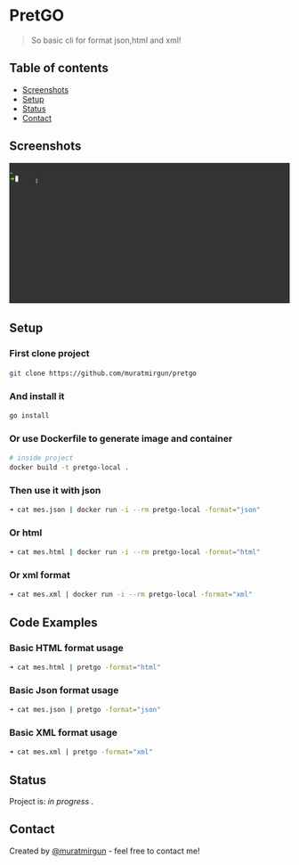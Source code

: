 # PretGO

> So basic cli for format json,html and xml!

## Table of contents

* [Screenshots](#screenshots)
* [Setup](#setup)
* [Status](#status)
* [Contact](#contact)

## Screenshots

![Example screenshot](./static/pretgo.gif)

## Setup

### First clone project

```bash
git clone https://github.com/muratmirgun/pretgo
```

### And install it

```bash
go install
```
### Or use Dockerfile to generate image and container

```bash
# inside project
docker build -t pretgo-local .
```

### Then use it with json
```bash
➜ cat mes.json | docker run -i --rm pretgo-local -format="json"
```

### Or html

```bash
➜ cat mes.html | docker run -i --rm pretgo-local -format="html"
```

### Or xml format

```bash
➜ cat mes.xml | docker run -i --rm pretgo-local -format="xml"
```

## Code Examples

### Basic HTML format usage  

```bash
➜ cat mes.html | pretgo -format="html"
```

### Basic Json format usage

```bash
➜ cat mes.json | pretgo -format="json"
```

### Basic XML format usage

```bash
➜ cat mes.xml | pretgo -format="xml"
```

## Status

Project is: _in progress_ .

## Contact

Created by [@muratmirgun](https://twitter.com/muratmirgun) - feel free to contact me!
